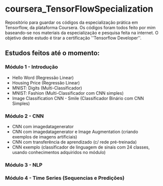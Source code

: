 # coursera_TensorFlowSpecialization
Repositório para guardar os códigos da especialização prática em Tensorflow, da plataforma Coursera.
Os códigos foram todos feito por mim baseando-se nos materiais da especialização e pesquisa feita na internet.
O objetivo deste estudo é tirar a certificação ''Tensorflow Developer''.

## Estudos feitos até o momento:

### Módulo 1 - Introdução
- Hello Word (Regressão Linear)
- Housing Price (Regressão Linear)
- MNIST: Digits (Multi-Classificador) 
- MNIST: Fashion (Multi-Classificador com CNN simples)
- Image Classification CNN - Smile (Classificador Binário com CNN Simples)

### Módulo 2 - CNN

- CNN com imagedatagenerator
- CNN com imagedatagenerator e Image Augmentation (criando exemplos de imagens artificiais)
- CNN com transferência de aprendizado (c/ rede pré-treinada)
- CNN exemplo (classificador de linguagem de sinais com 24 classes, usando conhecimentos adquiridos no módulo)

### Módulo 3 - NLP
### Módulo 4 - Time Series (Sequencias e Predições)

